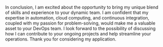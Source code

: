 In conclusion, I am excited about the opportunity to bring my unique blend of skills and experience to your dynamic team. I am confident that my expertise in automation, cloud computing, and continuous integration, coupled with my passion for problem-solving, would make me a valuable asset to your DevOps team. I look forward to the possibility of discussing how I can contribute to your ongoing projects and help streamline your operations. Thank you for considering my application.